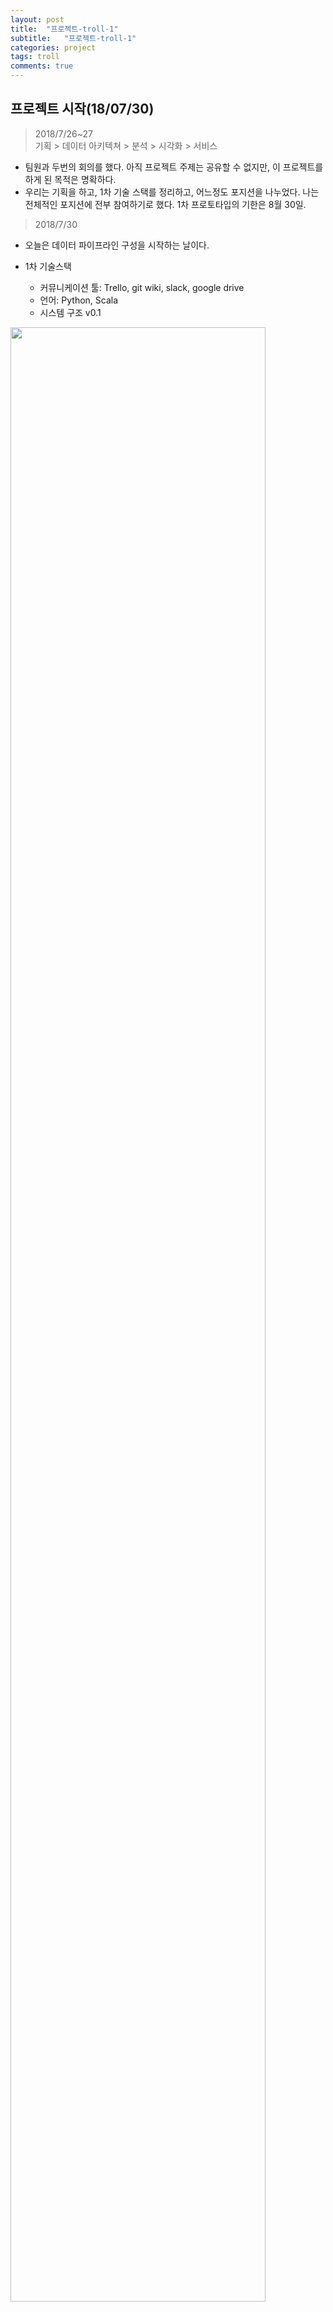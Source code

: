 ```yaml
---
layout: post
title:  "프로젝트-troll-1"
subtitle:   "프로젝트-troll-1"
categories: project
tags: troll
comments: true
---
```


## 프로젝트 시작(18/07/30)

> 2018/7/26~27 <br>
기획 > 데이터 아키텍쳐 > 분석 > 시각화 > 서비스


- 팀원과 두번의 회의를 했다. 아직 프로젝트 주제는 공유할 수 없지만, 이 프로젝트를 하게 된 목적은 명확하다.
- 우리는 기획을 하고, 1차 기술 스택를 정리하고, 어느정도 포지션을 나누었다. 나는 전체적인 포지션에 전부 참여하기로 했다. 1차 프로토타입의 기한은 8월 30일.

> 2018/7/30


- 오늘은 데이터 파이프라인 구성을 시작하는 날이다.

- 1차 기술스택
  - 커뮤니케이션 툴: Trello, git wiki, slack, google drive
  - 언어: Python, Scala
  - 시스템 구조 v0.1

<img src="https://github.com/twowinsh87/twowinsh87.github.io/blob/master/assets/img/systemstructure_v0.1.png?raw=true" width="90%">

